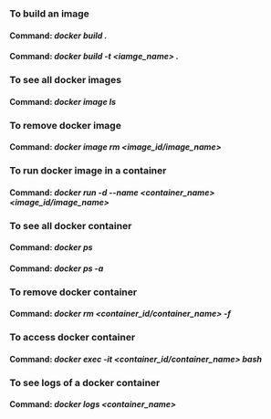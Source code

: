 ### To build an image
#### Command: *docker build .*
#### Command: *docker build -t <iamge_name> .*

### To see all docker images
#### Command: *docker image ls*

### To remove docker image
#### Command: *docker image rm <image_id/image_name>*

### To run docker image in a container
#### Command: *docker run -d --name <container_name> <image_id/image_name>*

### To see all docker container
#### Command: *docker ps*
#### Command: *docker ps -a*

### To remove docker container
#### Command: *docker rm <container_id/container_name> -f*

### To access docker container
#### Command: *docker exec -it <container_id/container_name> bash*

### To see logs of a docker container
#### Command: *docker logs <container_name>*





